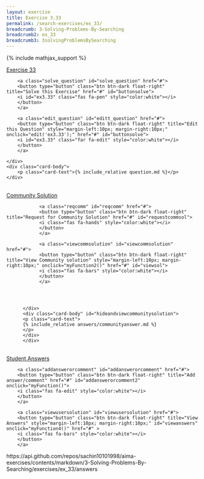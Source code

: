 ```yaml
---
layout: exercise
title: Exercise 3.33
permalink: /search-exercises/ex_33/
breadcrumb: 3-Solving-Problems-By-Searching
breadcrumb2: ex_33
breadcrumb3: 3solvingProblemsBySearching
---
```


{% include mathjax_support %}

<div class="card">
    <div class="card-header p-2">
        <a href='#' class="p-2">Exercise 33
        </a>

        <a class="solve_question" id="solve_question" href="#">
        <button type="button" class="btn btn-dark float-right" title="Solve this Exercise" href="#" id="buttonsolve">
        <i id="ex3.33" class="fas fa-pen" style="color:white"></i>
        </button>
        </a>

        <a class="edit_question" id="editt_question" href="#">
        <button type="button" class="btn btn-dark float-right" title="Edit this Question" style="margin-left:10px; margin-right:10px;" onclick="edit('ex3.33');" href="#" id="buttonsolve">
        <i id="ex3.33" class="far fa-edit" style="color:white"></i>
        </button>
        </a>

    </div>
    <div class="card-body">
        <p class="card-text">{% include_relative question.md %}</p>
    </div>
</div>

<br>
<div class="card">
    <div class="card-header p-2">
        <a href="#" class="p-2">Community Solution</a>



                <a class="reqcomm" id="reqcomm" href="#">
                <button type="button" class="btn btn-dark float-right" title="Request for Community Solution" href="#" id="requestcommsol">
                <i class="fas fa-hands" style="color:white"></i>
                </button>
                </a>

                <a class="viewcommsolution" id="viewcommsolution" href="#">
                <button type="button" class="btn btn-dark float-right" title="View Community solution" style="margin-left:10px; margin-right:10px;" onclick="myFunction2()" href="#" id="viewsol">
                <i class="fas fa-bars" style="color:white"></i>
                </button>
                </a>




          </div>
          <div class="card-body" id="hideandviewcommunitysolution">
          <p class="card-text">
          {% include_relative answers/communityanswer.md %}
          </p>
          </div>
          </div>
<br>
<div class="card" id="borderbottom">
    <div class="card-header p-2">
        <a href="#" class="p-2">Student Answers</a>

        <a class="addanswerorcomment" id="addanswerorcomment" href="#">
        <button type="button" class="btn btn-dark float-right" title="Add answer/comment" href="#" id="addanswerorcomment2" onclick="myFunction()">
        <i class="fas fa-edit" style="color:white"></i>
        </button>
        </a>

        <a class="viewusersolution" id="viewusersolution" href="#">
        <button type="button" class="btn btn-dark float-right" title="View Answers" style="margin-left:10px; margin-right:10px;" id="viewanswers" onclick="myFunction4()" href="#" >
        <i class="fas fa-bars" style="color:white"></i>
        </button>
        </a>


</div>
<div class="card-body" id="hideandviewusersolution" markdown="1">
<div id="content">
<div class="hideit" id="link">https://api.github.com/repos/sachin10101998/aima-exercises/contents/markdown/3-Solving-Problems-By-Searching/exercises/ex_33/answers</div>
</div>
</div>
</div>